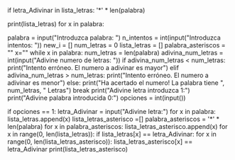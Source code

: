 if letra_Adivinar in lista_letras:
      '*' * len(palabra)

print(lista_letras) 
 for x in palabra:  


palabra = input("Introduzca palabra: ")
n_intentos = int(input("Introduzca intentos: "))
new_i = []
num_letras = 0
lista_letras = []
palabra_asteriscos = ""
x=""
while x in palabra:
  num_letras = len(palabra)
  adivina_num_letras = int(input("Adivine numero de letras: "))
  if adivina_num_letras < num_letras:
    print("Intento erróneo. El numero a adivinar es mayor")
  elif adivina_num_letras > num_letras:
    print("Intento erróneo. El numero a adivinar es menor")
  else:
     print("Ha acertado el numero! La palabra tiene ", num_letras, " Letras")
     break
print("Adivine letra introduzca 1:")
print("Adivine palabra introducida 0:")
opciones = int(input())

if opciones == 1:
  letra_Adivinar = input("Adivine letra:")
  for x in palabra:
    lista_letras.append(x)
    lista_letras_asterisco =[]
    palabra_asteriscos = '*' * len(palabra)
  for x in palabra_asteriscos:
    lista_letras_asterisco.append(x)
  for x in range(0, len(lista_letras)):
    if lista_letras[x] == letra_Adivinar:
      for x in range(0, len(lista_letras_asterisco)):
          lista_letras_asterisco[x] == letra_Adivinar
print(lista_letras_asterisco)    